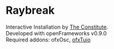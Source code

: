 # Raybreak

Interactive Installation by [The Constitute](http://theconstitute.org).  
Developed with openFrameworks v0.9.0  
Required addons: ofxOsc, [ofxTuio](https://github.com/patriciogonzalezvivo/ofxTuio)

